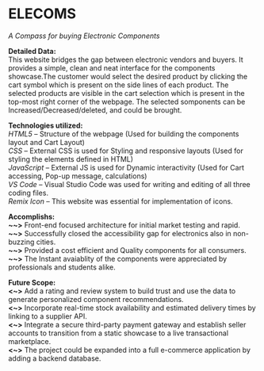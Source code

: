 # ELECOMS
*A Compass for buying Electronic Components*

__Detailed Data:__ <br>
This website bridges the gap between electronic vendors and buyers. It provides a simple, clean and neat interface for the components showcase.The customer would select the desired product by clicking the cart symbol which is present on the side lines of each product. The selected products are visible in the cart selection which is present in the top-most right corner of the webpage. The selected somponents can be Increased/Decreased/deleted, and could be brought.<br>

__Technologies utilized:__ <br>
_HTML5_ – Structure of the webpage (Used for building the components layout and Cart Layout) <br>
_CSS_ – External CSS is used for Styling and responsive layouts (Used for styling the elements defined in HTML) <br>
_JavaScript_  – External JS is used for Dynamic interactivity (Used for Cart accessing, Pop-up message, calculations) <br>
_VS Code_ – Visual Studio Code was used for writing and editing of all three coding files. <br>
_Remix Icon_ – This website was essential for implementation of icons. <br>

__Accomplishs:__ <br>
__~~>__ Front-end focused architecture for initial market testing and rapid. <br>
__~~>__ Successfully closed the accessibility gap for electronics also in non-buzzing cities. <br>
__~~>__ Provided a cost efficient and Quality components for all consumers. <br>
__~~>__ The Instant avaiablity of the components were appreciated by professionals and students alike. <br>

__Future Scope:__ <br>
__<~>__ Add a rating and review system to build trust and use the data to generate personalized component recommendations. <br>
__<~>__ Incorporate real-time stock availability and estimated delivery times by linking to a supplier API. <br>
__<~>__ Integrate a secure third-party payment gateway and establish seller accounts to transition from a static showcase to a live transactional marketplace. <br>
__<~>__ The project could be expanded into a full e-commerce application by adding a backend database. <br> 
